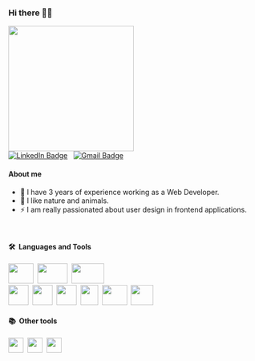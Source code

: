 ### Hi there 👋🏽

  <img src="https://media.giphy.com/media/uB86ZyWQsnFSGYe2sA/giphy.gif" width="250"/>
  <br>
  <a href="https://www.linkedin.com/in/anna-lopez-ribo"><img src="https://img.shields.io/badge/LinkedIn-blue?style=for-the-badge&logo=linkedin&logoColor=white" alt="LinkedIn Badge"></a>&nbsp;&nbsp;
  <a href="MAILTO:annalopezribo@gmail.com"><img src="https://img.shields.io/badge/Gmail-D14836?style=for-the-badge&logo=gmail&logoColor=white" alt="Gmail Badge"></a>

#### About me
<p>
<ul>
<li>🔭 I have 3 years of experience working as a Web Developer.</li>
<li>🌱 I like nature and animals.</li>
<li>⚡ I am really passionated about user design in frontend applications.</li>
</ul>
</p>  
<br>

#### 🛠 &nbsp;Languages and Tools

<img src="https://cdn.jsdelivr.net/gh/devicons/devicon/icons/php/php-original.svg" width="50" height="40" />&nbsp;
<img src="https://cdn.jsdelivr.net/gh/devicons/devicon/icons/mysql/mysql-original-wordmark.svg" width="60" height="40"/>&nbsp;
<img src="https://cdn.jsdelivr.net/gh/devicons/devicon/icons/oracle/oracle-original.svg" width="65" height="40"/>&nbsp;   
<img src="https://cdn.jsdelivr.net/gh/devicons/devicon/icons/html5/html5-plain-wordmark.svg" width="40" height="40"/>&nbsp;
<img src="https://cdn.jsdelivr.net/gh/devicons/devicon/icons/css3/css3-plain-wordmark.svg" width="40" height="40"/>&nbsp;
<img src="https://cdn.jsdelivr.net/gh/devicons/devicon/icons/bootstrap/bootstrap-plain.svg" width="40" height="40"/>&nbsp;
<img src="https://cdn.jsdelivr.net/gh/devicons/devicon/icons/javascript/javascript-plain.svg" width="35" height="40"/>&nbsp;
<img src="https://cdn.jsdelivr.net/gh/devicons/devicon/icons/java/java-original-wordmark.svg" width="50" height="40"/>&nbsp;
<img src="https://cdn.jsdelivr.net/gh/devicons/devicon/icons/git/git-plain-wordmark.svg" width="45" height="40"/>&nbsp;


#### 📚 &nbsp;Other tools

<img src="https://cdn.jsdelivr.net/gh/devicons/devicon/icons/photoshop/photoshop-plain.svg" width="30" />&nbsp;
<img src="https://cdn.jsdelivr.net/gh/devicons/devicon/icons/aftereffects/aftereffects-original.svg" width="30"/>&nbsp;
<img src="https://cdn.jsdelivr.net/gh/devicons/devicon/icons/illustrator/illustrator-plain.svg" width="30"/>&nbsp;

          
          
          
          








